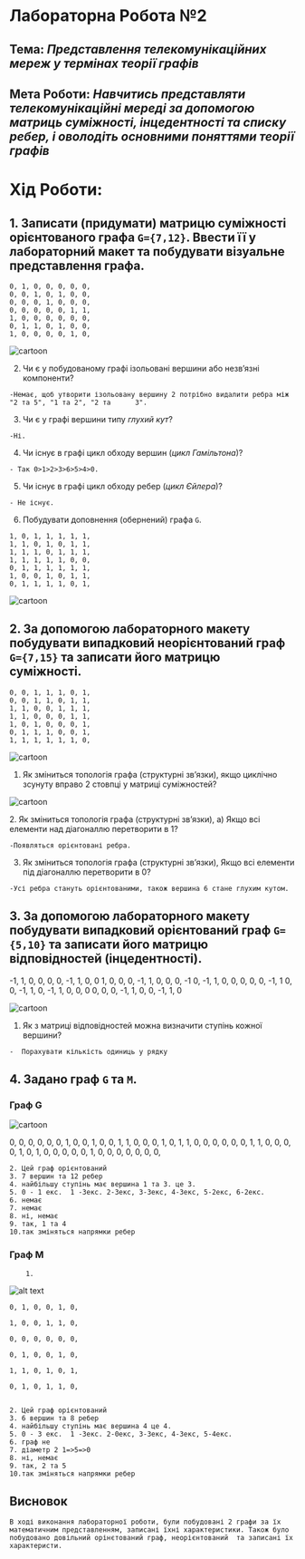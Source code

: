 # Лабораторна Робота №2
## Тема: _Представлення телекомунікаційних мереж у термінах теорії графів_
## Мета Роботи: _Навчитись представляти телекомунікаційні мереді за допомогою матриць суміжності, інцедентності та списку ребер, і оволодіть основними поняттями теорії графів_
# Хід Роботи:

## 1. Записати (придумати) матрицю суміжності орієнтованого графа `G={7,12}`. Ввести її у лабораторний макет та побудувати візуальне представлення графа.

    0, 1, 0, 0, 0, 0, 0, 
    0, 0, 1, 0, 1, 0, 0, 
    0, 0, 0, 1, 0, 0, 0, 
    0, 0, 0, 0, 0, 1, 1, 
    1, 0, 0, 0, 0, 0, 0, 
    0, 1, 1, 0, 1, 0, 0, 
    1, 0, 0, 0, 0, 1, 0, 

![cartoon][graph_1]

[graph_1]:""

   2.   Чи є у побудованому графі ізольовані вершини або незв’язні компоненти?
       
    -Немає, щоб утворити ізольовану вершину 2 потрібно видалити ребра між "2 та 5", "1 та 2", "2 та      3".
         
   3.   Чи є у графі вершини типу _глухий кут_? 
       
    -Ні.
    
   4.   Чи існує в графі цикл обходу вершин (_цикл Гамільтона_)?

    - Так 0>1>2>3>6>5>4>0.

   5.   Чи існує в графі цикл обходу ребер (_цикл Єйлера_)?

    - Не існує.

   6.   Побудувати доповнення (обернений) графа `G`.

    1, 0, 1, 1, 1, 1, 1, 
    1, 1, 0, 1, 0, 1, 1, 
    1, 1, 1, 0, 1, 1, 1, 
    1, 1, 1, 1, 1, 0, 0, 
    0, 1, 1, 1, 1, 1, 1, 
    1, 0, 0, 1, 0, 1, 1, 
    0, 1, 1, 1, 1, 0, 1, 

![cartoon][graph_2]

[graph_2]:""

## 2. За допомогою лабораторного макету побудувати випадковий неорієнтований граф `G={7,15}` та записати його матрицю суміжності.

    0, 0, 1, 1, 1, 0, 1, 
    0, 0, 1, 1, 0, 1, 1, 
    1, 1, 0, 0, 1, 1, 1, 
    1, 1, 0, 0, 0, 1, 1, 
    1, 0, 1, 0, 0, 0, 1, 
    0, 1, 1, 1, 0, 0, 1, 
    1, 1, 1, 1, 1, 1, 0, 

![cartoon][graph_3]

[graph_3]:""

  1. Як зміниться топологія графа (структурні зв’язки), якщо циклічно зсунуту вправо 2 стовпці у матриці суміжностей?

![cartoon][graph_4]

[graph_4]:""
  2. Як зміниться топологія графа (структурні зв’язки), а) Якщо всі елементи над діагоналлю перетворити в 1?

    -Появляться орієнтовані ребра.
    
  3. Як зміниться топологія графа (структурні зв’язки), Якщо всі елементи під діагоналлю перетворити в 0?

    -Усі ребра стануть орієнтованими, також вершина 6 стане глухим кутом.
    
## 3. За допомогою лабораторного макету побудувати випадковий орієнтований граф `G={5,10}` та записати його матрицю відповідностей (інцедентності).

-1, 1, 0, 0, 0, 0, -1, 1, 0, 0
1, 0, 0, 0, -1, 1, 0, 0, 0, -1
0, -1, 1, 0, 0, 0, 0, 0, -1, 1
0, 0, -1, 1, 0, -1, 1, 0, 0, 0
0, 0, 0, -1, 1, 0, 0, -1, 1, 0

![cartoon][graph_5]

[graph_5]:""

  1. Як з матриці відповідностей можна визначити ступінь кожної вершини?

	-  Порахувати кількість одиниць у рядку

## 4. Задано граф `G` та `M`.
### Граф G  
![cartoon][grapthG]

[grapthG]:""

0, 0, 0, 0, 0, 0, 1, 
	  0, 0, 1, 0, 0, 1, 1, 
	  0, 0, 0, 1, 0, 1, 1, 
	  0, 0, 0, 0, 0, 0, 1, 
	  1, 0, 0, 0, 0, 1, 0, 
	  1, 0, 0, 0, 0, 0, 1, 
	  0, 0, 0, 0, 0, 0, 0, 

	2. Цей граф орієнтований 
	3. 7 вершин та 12 ребер
	4. найбільшу ступінь має вершина 1 та 3. це 3.
	5. 0 - 1 екс.  1 -3екс. 2-3екс, 3-3екс, 4-3екс, 5-2екс, 6-2екс.
	6. немає
	7. немає
	8. ні, немає
	9. так, 1 та 4
	10.так зміняться напрямки ребер

### Граф M

    	1.
![alt text][grapthM]

   [grapthM]: "GraphM"

	0, 1, 0, 0, 1, 0, 

	1, 0, 0, 1, 1, 0, 

	0, 0, 0, 0, 0, 0, 

	0, 1, 0, 0, 1, 0, 

	1, 1, 0, 1, 0, 1, 

	0, 1, 0, 1, 1, 0, 


	2. Цей граф орієнтований 
	3. 6 вершин та 8 ребер
	4. найбільшу ступінь має вершина 4 це 4.
	5. 0 - 3 екс.  1 -3екс. 2-0екс, 3-3екс, 4-3екс, 5-4екс.
	6. граф не 
	7. діаметр 2 1=>5=>0
	8. ні, немає
	9. так, 2 та 5
	10.так зміняться напрямки ребер

## Висновок

  	В ході виконання лабораторної роботи, були побудовані 2 графи за їх математичним представленням, записані їхні характеристики. Також було побудовано довільний орінєтований граф, неорієнтований  та записані їх характеристи.
